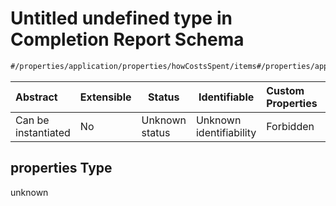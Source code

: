# Untitled undefined type in Completion Report Schema

```txt
#/properties/application/properties/howCostsSpent/items#/properties/application/properties/howCostsSpent/items/properties
```




| Abstract            | Extensible | Status         | Identifiable            | Custom Properties | Additional Properties | Access Restrictions | Defined In                                                                                     |
| :------------------ | ---------- | -------------- | ----------------------- | :---------------- | --------------------- | ------------------- | ---------------------------------------------------------------------------------------------- |
| Can be instantiated | No         | Unknown status | Unknown identifiability | Forbidden         | Allowed               | none                | [CompletionReport.schema.json\*](../false/CompletionReport.schema.json "open original schema") |

## properties Type

unknown
